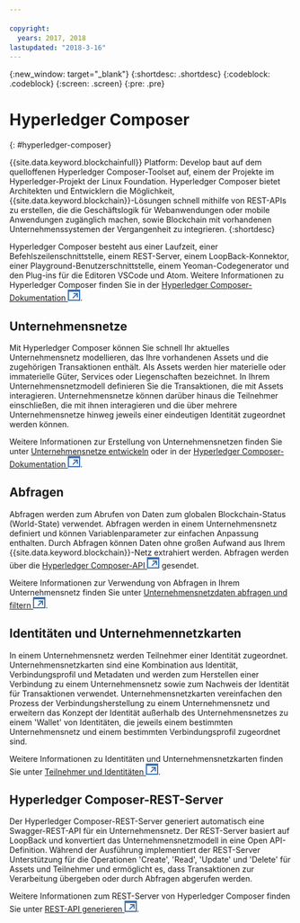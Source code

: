 ```yaml
---

copyright:
  years: 2017, 2018
lastupdated: "2018-3-16"
---
```


{:new_window: target="_blank"}
{:shortdesc: .shortdesc}
{:codeblock: .codeblock}
{:screen: .screen}
{:pre: .pre}


# Hyperledger Composer
{: #hyperledger-composer}

{{site.data.keyword.blockchainfull}} Platform: Develop baut auf dem quelloffenen Hyperledger Composer-Toolset auf, einem der Projekte im Hyperledger-Projekt der Linux Foundation. Hyperledger Composer bietet Architekten und Entwicklern die Möglichkeit, {{site.data.keyword.blockchain}}-Lösungen schnell mithilfe von REST-APIs zu erstellen, die die Geschäftslogik für Webanwendungen oder mobile Anwendungen zugänglich machen, sowie Blockchain mit vorhandenen Unternehmenssystemen der Vergangenheit zu integrieren.
{:shortdesc}

Hyperledger Composer besteht aus einer Laufzeit, einer Befehlszeilenschnittstelle, einem REST-Server, einem LoopBack-Konnektor, einer Playground-Benutzerschnittstelle, einem Yeoman-Codegenerator und den Plug-ins für die Editoren VSCode und Atom. Weitere Informationen zu Hyperledger Composer finden Sie in der [Hyperledger Composer-Dokumentation ![Symbol für externen Link](../images/external_link.svg "Symbol für externen Link")](https://hyperledger.github.io/composer/latest/introduction/introduction.html).


## Unternehmensnetze

Mit Hyperledger Composer können Sie schnell Ihr aktuelles Unternehmensnetz modellieren, das Ihre vorhandenen Assets und die zugehörigen Transaktionen enthält. Als Assets werden hier materielle oder immaterielle Güter, Services oder Liegenschaften bezeichnet. In Ihrem Unternehmensnetzmodell definieren Sie die Transaktionen, die mit Assets interagieren. Unternehmensnetze können darüber hinaus die Teilnehmer einschließen, die mit ihnen interagieren und die über mehrere Unternehmensnetze hinweg jeweils einer eindeutigen Identität zugeordnet werden können.

Weitere Informationen zur Erstellung von Unternehmensnetzen finden Sie unter [Unternehmensnetze entwickeln](./develop.html) oder in der [Hyperledger Composer-Dokumentation ![Symbol für externen Link](../images/external_link.svg "Symbol für externen Link")](https://hyperledger.github.io/composer/latest/introduction/introduction.html).

## Abfragen

Abfragen werden zum Abrufen von Daten zum globalen Blockchain-Status (World-State) verwendet. Abfragen werden in einem Unternehmensnetz definiert und können Variablenparameter zur einfachen Anpassung enthalten. Durch Abfragen können Daten ohne großen Aufwand aus Ihrem {{site.data.keyword.blockchain}}-Netz extrahiert werden. Abfragen werden über die [Hyperledger Composer-API ![Symbol für externen Link](../images/external_link.svg "Symbol für externen Link")](https://hyperledger.github.io/composer/latest/api/api-doc-index) gesendet.

Weitere Informationen zur Verwendung von Abfragen in Ihrem Unternehmensnetz finden Sie unter [Unternehmensnetzdaten abfragen und filtern ![Symbol für externen Link](../images/external_link.svg "Symbol für externen Link")](https://hyperledger.github.io/composer/business-network/query).

## Identitäten und Unternehmennetzkarten

In einem Unternehmensnetz werden Teilnehmer einer Identität zugeordnet. Unternehmensnetzkarten sind eine Kombination aus Identität, Verbindungsprofil und Metadaten und werden zum Herstellen einer Verbindung zu einem Unternehmensnetz sowie zum Nachweis der Identität für Transaktionen verwendet. Unternehmensnetzkarten vereinfachen den Prozess der Verbindungsherstellung zu einem Unternehmensnetz und erweitern das Konzept der Identität außerhalb des Unternehmensnetzes zu einem 'Wallet' von Identitäten, die jeweils einem bestimmten Unternehmensnetz und einem bestimmten Verbindungsprofil zugeordnet sind.

Weitere Informationen zu Identitäten und Unternehmensnetzkarten finden Sie unter [Teilnehmer und Identitäten ![Symbol für externen Link](../images/external_link.svg "Symbol für externen Link")](https://hyperledger.github.io/composer/managing/participantsandidentities).

## Hyperledger Composer-REST-Server

Der Hyperledger Composer-REST-Server generiert automatisch eine Swagger-REST-API für ein Unternehmensnetz. Der REST-Server basiert auf LoopBack und konvertiert das Unternehmensnetzmodell in eine Open API-Definition. Während der Ausführung implementiert der REST-Server Unterstützung für die Operationen 'Create', 'Read', 'Update' und 'Delete' für Assets und Teilnehmer und ermöglicht es, dass Transaktionen zur Verarbeitung übergeben oder durch Abfragen abgerufen werden.

Weitere Informationen zum REST-Server von Hyperledger Composer finden Sie unter [REST-API generieren ![Symbol für externen Link](../images/external_link.svg "Symbol für externen Link")](https://hyperledger.github.io/composer/integrating/getting-started-rest-api).
